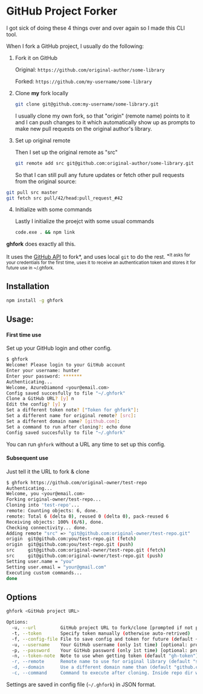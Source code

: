 # GitHub Project Forker

I got sick of doing these 4 things over and over again so I made this CLI tool.

When I fork a GitHub project, I usually do the following:

1. Fork it on GitHub

    Original: `https://github.com/original-author/some-library`

    Forked: `https://github.com/my-username/some-library`

2. Clone **my** fork locally

    ```sh
    git clone git@github.com:my-username/some-library.git
    ```
    I usually clone my own fork, so that "origin" (remote name) points to it and I can push changes to it which automatically show up as prompts to make new pull requests on the original author's library.

3. Set up original remote

    Then I set up the original remote as "src"

    ```sh
    git remote add src git@github.com:original-author/some-library.git
    ```

    So that I can still pull any future updates or fetch other pull requests from the original source:

  ```sh
  git pull src master
  git fetch src pull/42/head:pull_request_#42
  ```

4. Initialize with some commands

    Lastly I initialize the proejct with some usual commands

    ```sh
    code.exe . && npm link
    ```

**ghfork** does exactly all this.

It uses the [GitHub API][1] to fork\*, and uses local `git` to do the rest.
<sup>\*It asks for your credentials for the first time, uses it to receive an authentication token and stores it for future use in ~/.ghfork.</sup>

  [1]: https://developer.github.com/v3/repos/forks/#create-a-fork


## Installation

```sh
npm install -g ghfork
```

## Usage:

#### First time use

Set up your GitHub login and other config.

```sh
$ ghfork
Welcome! Please login to your GitHub account
Enter your username: hunter
Enter your password: *******
Authenticating...
Welcome, AzureDiamond <your@email.com>
Config saved succesfully to file "~/.ghfork"
Clone a GitHub URL? [y] n
Edit the config? [y] y
Set a different token note? ["Token for ghfork"]:
Set a different name for original remote? [src]:
Set a different domain name? [github.com]:
Set a command to run after cloning?: echo done
Config saved succesfully to file "~/.ghfork"
```

You can run `ghfork` without a URL any time to set up this config.

#### Subsequent use

Just tell it the URL to fork & clone

```sh
$ ghfork https://github.com/original-owner/test-repo
Authenticating...
Welcome, you <your@email.com>
Forking original-owner/test-repo...
Cloning into 'test-repo'...
remote: Counting objects: 6, done.
remote: Total 6 (delta 0), reused 0 (delta 0), pack-reused 6
Receiving objects: 100% (6/6), done.
Checking connectivity... done.
Adding remote "src" => "git@github.com:original-owner/test-repo.git"
origin  git@github.com:you/test-repo.git (fetch)
origin  git@github.com:you/test-repo.git (push)
src     git@github.com:original-owner/test-repo.git (fetch)
src     git@github.com:original-owner/test-repo.git (push)
Setting user.name = "you"
Setting user.email = "your@gmail.com"
Executing custom commands...
done
```

## Options

```sh
ghfork <GitHub project URL>

Options:
  -u, --url         GitHub project URL to fork/clone [prompted if not provided]
  -t, --token       Specify token manually (otherwise auto-retrived)
  -f, --config-file File to save config and token for future (default ~/.ghfork)
  -u, --username    Your GitHub username (only 1st time) [optional: prompted if necessary]
  -p, --password    Your GitHub password (only 1st time) [optional: prompted if necessary]
  -n, --token-note  Note to use when getting token (default "gh-token"). If you're gettig error "already exists", try changing this.
  -r, --remote      Remote name to use for original library (default "src")
  -d, --domain      Use a different domain name than (default "github.com"). In case you use 'acc1.github.com' in your SSH config
  -c, --command     Command to execute after cloning. Inside repo dir with $repo variable name.
```

Settings are saved in config file (`~/.ghfork`) in JSON format.
